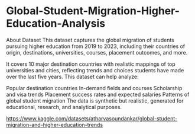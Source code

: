 # Global-Student-Migration-Higher-Education-Analysis

About Dataset
This dataset captures the global migration of students pursuing higher education from 2019 to 2023, including their countries of origin, destinations, universities, courses, placement outcomes, and more.

It covers 10 major destination countries with realistic mappings of top universities and cities, reflecting trends and choices students have made over the last five years.
This dataset can help analyze:

Popular destination countries
In-demand fields and courses
Scholarship and visa trends
Placement success rates and expected salaries
Patterns of global student migration
The data is synthetic but realistic, generated for educational, research, and analytical purposes.


https://www.kaggle.com/datasets/atharvasoundankar/global-student-migration-and-higher-education-trends
